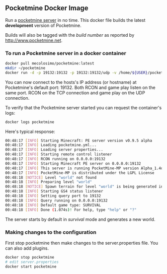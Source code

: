 ## Pocketmine Docker Image

Run a [pocketmine server](http://www.pocketmine.net) in no time. This docker file builds the latest __development__ version of Pocketmine. 

Builds will also be tagged with the _build number_ as reported by http://www.pocketmine.net.

### To run a Pocketmine server in a docker container

```bash
docker pull mecolosimo/pocketmine:latest
mkdir ~/pocketmine
docker run -d -p 19132:19132 -p 19132:19132/udp -v /home/${USER}/pocketmine:/pocketmine --name pocketmine mecolosimo/pocketmine:latest
```

You can now connect to the hosts's IP address (or hostname) at Pocketmine's default port: 19132. Both RCON and game play listen on the same port. RCON on the TCP connection and game play on the UDP connection. 

To verify that the Pocketmine server started you can request the container's logs:

```bash
docker logs pocketmine
```

Here's typical response:

```bash
00:48:17 [INFO] Starting Minecraft: PE server version v0.9.5 alpha
00:48:17 [INFO] Loading pocketmine.yml...
00:48:17 [INFO] Loading server properties...
00:48:17 [INFO] Starting remote control listener
00:48:17 [INFO] RCON running on 0.0.0.0:19132
00:48:17 [INFO] Starting Minecraft PE server on 0.0.0.0:19132
00:48:17 [INFO] This server is running PocketMine-MP version Alpha_1.4dev-668 "絶好(Zekkou)ケーキ(Cake)" (API 1.6.0)
00:48:17 [INFO] PocketMine-MP is distributed under the LGPL License
00:48:18 [NOTICE] Level "world" not found
00:48:18 [INFO] Preparing level "world"
00:48:18 [NOTICE] Spawn terrain for level "world" is being generated in the background
00:48:18 [INFO] Starting GS4 status listener
00:48:18 [INFO] Setting query port to 19132
00:48:18 [INFO] Query running on 0.0.0.0:19132
00:48:18 [INFO] Default game type: SURVIVAL
00:48:18 [INFO] Done (1.074s)! For help, type "help" or "?"
```

The server starts by default in _survival_ mode and generates a new world.

### Making changes to the configuration

First stop pocketmine then make changes to the server.properties file. You can also add plugins.

```bash
docker stop pocketmine
# edit server.properties
docker start pocketmine
```

